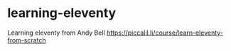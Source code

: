 # learning-eleventy

Learning eleventy from Andy Bell
https://piccalil.li/course/learn-eleventy-from-scratch
